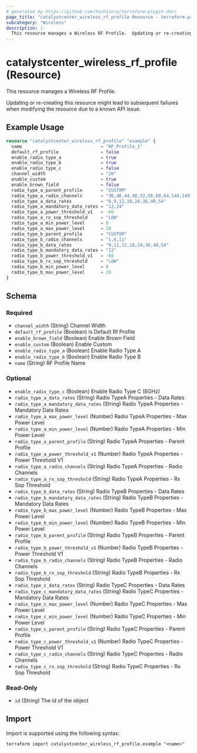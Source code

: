 ```yaml
---
# generated by https://github.com/hashicorp/terraform-plugin-docs
page_title: "catalystcenter_wireless_rf_profile Resource - terraform-provider-catalystcenter"
subcategory: "Wireless"
description: |-
  This resource manages a Wireless RF Profile.  Updating or re-creating this resource might lead to subsequent failures when modifying the resource due to a known API issue.
---
```


# catalystcenter_wireless_rf_profile (Resource)

This resource manages a Wireless RF Profile. <p/> Updating or re-creating this resource might lead to subsequent failures when modifying the resource due to a known API issue.

## Example Usage

```terraform
resource "catalystcenter_wireless_rf_profile" "example" {
  name                              = "RF_Profile_1"
  default_rf_profile                = false
  enable_radio_type_a               = true
  enable_radio_type_b               = true
  enable_radio_type_c               = false
  channel_width                     = "20"
  enable_custom                     = true
  enable_brown_field                = false
  radio_type_a_parent_profile       = "CUSTOM"
  radio_type_a_radio_channels       = "36,40,44,48,52,56,60,64,144,149,153,157,161,165,169,173"
  radio_type_a_data_rates           = "6,9,12,18,24,36,48,54"
  radio_type_a_mandatory_data_rates = "12,24"
  radio_type_a_power_threshold_v1   = -60
  radio_type_a_rx_sop_threshold     = "LOW"
  radio_type_a_min_power_level      = 8
  radio_type_a_max_power_level      = 20
  radio_type_b_parent_profile       = "CUSTOM"
  radio_type_b_radio_channels       = "1,6,11"
  radio_type_b_data_rates           = "9,11,12,18,24,36,48,54"
  radio_type_b_mandatory_data_rates = "12"
  radio_type_b_power_threshold_v1   = -60
  radio_type_b_rx_sop_threshold     = "LOW"
  radio_type_b_min_power_level      = 8
  radio_type_b_max_power_level      = 20
}
```

<!-- schema generated by tfplugindocs -->
## Schema

### Required

- `channel_width` (String) Channel Width
- `default_rf_profile` (Boolean) is Default Rf Profile
- `enable_brown_field` (Boolean) Enable Brown Field
- `enable_custom` (Boolean) Enable Custom
- `enable_radio_type_a` (Boolean) Enable Radio Type A
- `enable_radio_type_b` (Boolean) Enable Radio Type B
- `name` (String) RF Profile Name

### Optional

- `enable_radio_type_c` (Boolean) Enable Radio Type C (6GHz)
- `radio_type_a_data_rates` (String) Radio TypeA Properties - Data Rates
- `radio_type_a_mandatory_data_rates` (String) Radio TypeA Properties - Mandatory Data Rates
- `radio_type_a_max_power_level` (Number) Radio TypeA Properties - Max Power Level
- `radio_type_a_min_power_level` (Number) Radio TypeA Properties - Min Power Level
- `radio_type_a_parent_profile` (String) Radio TypeA Properties - Parent Profile
- `radio_type_a_power_threshold_v1` (Number) Radio TypeA Properties - Power Threshold V1
- `radio_type_a_radio_channels` (String) Radio TypeA Properties - Radio Channels
- `radio_type_a_rx_sop_threshold` (String) Radio TypeA Properties - Rx Sop Threshold
- `radio_type_b_data_rates` (String) Radio TypeB Properties - Data Rates
- `radio_type_b_mandatory_data_rates` (String) Radio TypeB Properties - Mandatory Data Rates
- `radio_type_b_max_power_level` (Number) Radio TypeB Properties - Max Power Level
- `radio_type_b_min_power_level` (Number) Radio TypeB Properties - Min Power Level
- `radio_type_b_parent_profile` (String) Radio TypeB Properties - Parent Profile
- `radio_type_b_power_threshold_v1` (Number) Radio TypeB Properties - Power Threshold V1
- `radio_type_b_radio_channels` (String) Radio TypeB Properties - Radio Channels
- `radio_type_b_rx_sop_threshold` (String) Radio TypeB Properties - Rx Sop Threshold
- `radio_type_c_data_rates` (String) Radio TypeC Properties - Data Rates
- `radio_type_c_mandatory_data_rates` (String) Radio TypeC Properties - Mandatory Data Rates
- `radio_type_c_max_power_level` (Number) Radio TypeC Properties - Max Power Level
- `radio_type_c_min_power_level` (Number) Radio TypeC Properties - Min Power Level
- `radio_type_c_parent_profile` (String) Radio TypeC Properties - Parent Profile
- `radio_type_c_power_threshold_v1` (Number) Radio TypeC Properties - Power Threshold V1
- `radio_type_c_radio_channels` (String) Radio TypeC Properties - Radio Channels
- `radio_type_c_rx_sop_threshold` (String) Radio TypeC Properties - Rx Sop Threshold

### Read-Only

- `id` (String) The id of the object

## Import

Import is supported using the following syntax:

```shell
terraform import catalystcenter_wireless_rf_profile.example "<name>"
```
